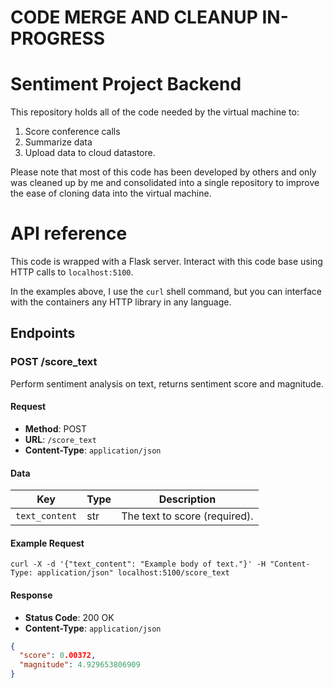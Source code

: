 # CODE MERGE AND CLEANUP IN-PROGRESS
	
# Sentiment Project Backend
This repository holds all of the code needed by the virtual machine to:
1. Score conference calls
2. Summarize data
3. Upload data to cloud datastore. 

Please note that most of this code has been developed by others and only was cleaned up by me and consolidated into a single repository to improve the ease of cloning data into the virtual machine.

# API reference
This code is wrapped with a Flask server. Interact with this code base using HTTP calls to `localhost:5100`. 

In the examples above, I use the `curl` shell command, but you can interface with the containers any HTTP library in any language.

## Endpoints

### POST /score_text

Perform sentiment analysis on text, returns sentiment score and magnitude.

#### Request
- **Method**: POST
- **URL**: `/score_text`
- **Content-Type**: `application/json`

#### Data
| Key    | Type   | Description                        |
|--------------|--------|------------------------------------|
| `text_content`       | str    | The text to score (required). |

#### Example Request
`curl -X -d '{"text_content": "Example body of text."}' -H "Content-Type: application/json" localhost:5100/score_text`

#### Response
- **Status Code**: 200 OK
- **Content-Type**: `application/json`

```json
{
  "score": 0.00372, 
  "magnitude": 4.929653806909
}
```